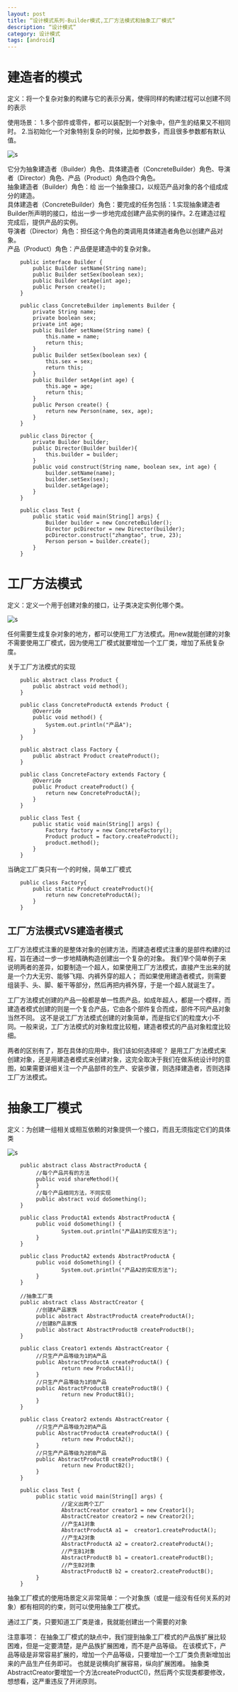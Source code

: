 ```yaml
---
layout: post
title: “设计模式系列-Builder模式,工厂方法模式和抽象工厂模式”
description: “设计模式”
category: 设计模式
tags: [android]
---
```

# 建造者的模式

定义：将一个复杂对象的构建与它的表示分离，使得同样的构建过程可以创建不同的表示

使用场景：
1.多个部件或零件，都可以装配到一个对象中，但产生的结果又不相同时。
2.当初始化一个对象特别复杂的时候，比如参数多，而且很多参数都有默认值。

![s](/img/design/builder.png)

它分为抽象建造者（Builder）角色、具体建造者（ConcreteBuilder）角色、导演者（Director）角色、产品（Product）角色四个角色。<br/>
抽象建造者（Builder）角色：给 出一个抽象接口，以规范产品对象的各个组成成分的建造。<br/>
具体建造者（ConcreteBuilder）角色：要完成的任务包括：1.实现抽象建造者Builder所声明的接口，给出一步一步地完成创建产品实例的操作。2.在建造过程完成后，提供产品的实例。<br/>
导演者（Director）角色：担任这个角色的类调用具体建造者角色以创建产品对象。<br/>
产品（Product）角色：产品便是建造中的复杂对象。<br/>

        public interface Builder {
            public Builder setName(String name);
            public Builder setSex(boolean sex);
            public Builder setAge(int age);
            public Person create();
        }

        public class ConcreteBuilder implements Builder {
            private String name;
            private boolean sex;
            private int age;
            public Builder setName(String name) {
                this.name = name;
                return this;
            }
            public Builder setSex(boolean sex) {
                this.sex = sex;
                return this;
            }
            public Builder setAge(int age) {
                this.age = age;
                return this;
            }
            public Person create() {
                return new Person(name, sex, age);
            }
        }

        public class Director {
            private Builder builder;
            public Director(Builder builder){
                this.builder = builder;
            }
            public void construct(String name, boolean sex, int age) {
                builder.setName(name);
                builder.setSex(sex);
                builder.setAge(age);
            }
        }

        public class Test {
            public static void main(String[] args) {
                Builder builder = new ConcreteBuilder();
                Director pcDirector = new Director(builder);
                pcDirector.construct("zhangtao", true, 23);
                Person person = builder.create();
            }
        }

# 工厂方法模式

定义：定义一个用于创建对象的接口，让子类决定实例化哪个类。

![s](/img/design/factory.png)

任何需要生成复杂对象的地方，都可以使用工厂方法模式。用new就能创建的对象不需要使用工厂模式，因为使用工厂模式就要增加一个工厂类，增加了系统复杂度。

关于工厂方法模式的实现

        public abstract class Product {
            public abstract void method();
        }

        public class ConcreteProductA extends Product {
            @Override
            public void method() {
                System.out.println("产品A");
            }
        }

        public abstract class Factory {
            public abstract Product createProduct();
        }

        public class ConcreteFactory extends Factory {
            @Override
            public Product createProduct() {
                return new ConcreteProductA();
            }
        }

        public class Test {
            public static void main(String[] args) {
                Factory factory = new ConcreteFactory();
                Product product = factory.createProduct();
                product.method();
            }
        }

当确定工厂类只有一个的时候，简单工厂模式

        public class Factory{
            public static Product createProduct(){
                return new ConcreteProductA();
            }
        }

## 工厂方法模式VS建造者模式

工厂方法模式注重的是整体对象的创建方法，而建造者模式注重的是部件构建的过程，旨在通过一步一步地精确构造创建出一个复杂的对象。
我们举个简单例子来说明两者的差异，如要制造一个超人，如果使用工厂方法模式，直接产生出来的就是一个力大无穷、能够飞翔、内裤外穿的超人；
而如果使用建造者模式，则需要组装手、头、脚、躯干等部分，然后再把内裤外穿，于是一个超人就诞生了。

工厂方法模式创建的产品一般都是单一性质产品，如成年超人，都是一个模样，而建造者模式创建的则是一个复合产品，它由各个部件复合而成，部件不同产品对象当然不同。
这不是说工厂方法模式创建的对象简单，而是指它们的粒度大小不同。一般来说，工厂方法模式的对象粒度比较粗，建造者模式的产品对象粒度比较细。

两者的区别有了，那在具体的应用中，我们该如何选择呢？
是用工厂方法模式来创建对象，还是用建造者模式来创建对象，这完全取决于我们在做系统设计时的意图，如果需要详细关注一个产品部件的生产、安装步骤，则选择建造者，否则选择工厂方法模式。

# 抽象工厂模式

定义：为创建一组相关或相互依赖的对象提供一个接口，而且无须指定它们的具体类

![s](/img/design/absfactory.png)

        public abstract class AbstractProductA {
             //每个产品共有的方法
             public void shareMethod(){
             }
             //每个产品相同方法，不同实现
             public abstract void doSomething();
        }

        public class ProductA1 extends AbstractProductA {
             public void doSomething() {
                     System.out.println("产品A1的实现方法");
             }
        }

        public class ProductA2 extends AbstractProductA {
             public void doSomething() {
                     System.out.println("产品A2的实现方法");
             }
        }

        //抽象工厂类
        public abstract class AbstractCreator {
             //创建A产品家族
             public abstract AbstractProductA createProductA();
             //创建B产品家族
             public abstract AbstractProductB createProductB();
        }

        public class Creator1 extends AbstractCreator {
             //只生产产品等级为1的A产品
             public AbstractProductA createProductA() {
                     return new ProductA1();
             }
             //只生产产品等级为1的B产品
             public AbstractProductB createProductB() {
                     return new ProductB1();
             }
        }

        public class Creator2 extends AbstractCreator {
             //只生产产品等级为2的A产品
             public AbstractProductA createProductA() {
                     return new ProductA2();
             }
             //只生产产品等级为2的B产品
             public AbstractProductB createProductB() {
                     return new ProductB2();
             }
        }

        public class Test {
             public static void main(String[] args) {
                     //定义出两个工厂
                     AbstractCreator creator1 = new Creator1();
                     AbstractCreator creator2 = new Creator2();
                     //产生A1对象
                     AbstractProductA a1 =  creator1.createProductA();
                     //产生A2对象
                     AbstractProductA a2 = creator2.createProductA();
                     //产生B1对象
                     AbstractProductB b1 = creator1.createProductB();
                     //产生B2对象
                     AbstractProductB b2 = creator2.createProductB();
             }
        }

抽象工厂模式的使用场景定义非常简单：一个对象族（或是一组没有任何关系的对象）都有相同的约束，则可以使用抽象工厂模式。

通过工厂类，只要知道工厂类是谁，我就能创建出一个需要的对象

注意事项：
在抽象工厂模式的缺点中，我们提到抽象工厂模式的产品族扩展比较困难，但是一定要清楚，是产品族扩展困难，而不是产品等级。
在该模式下，产品等级是非常容易扩展的，增加一个产品等级，只要增加一个工厂类负责新增加出来的产品生产任务即可。
也就是说横向扩展容易，纵向扩展困难。
抽象类AbstractCreator要增加一个方法createProductC()，然后两个实现类都要修改，想想看，这严重违反了开闭原则。
